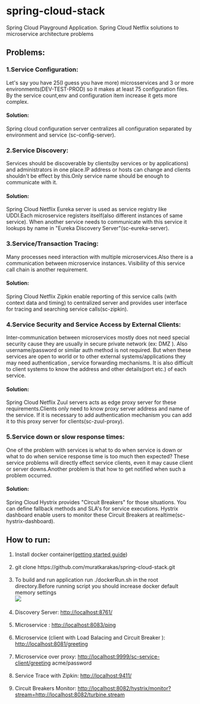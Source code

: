 # spring-cloud-stack
Spring Cloud Playground Application. Spring Cloud Netflix solutions to microservice architecture problems

## Problems:
### 1.Service Configuration:
Let's say you have 25(I guess you have more) microsservices and  3 or more environments(DEV-TEST-PROD) so it makes at least 75 configuration files.
By the service count,env and configuration item increase it gets more complex.

#### Solution:
Spring cloud configuration server centralizes all configuration separated by environment and service (sc-config-server).

### 2.Service Discovery:
Services should be discoverable by clients(by services or by applications) and administrators in one place.IP address or hosts can change and clients shouldn't be effect by this.Only service name should be enough to communicate with it.

#### Solution:
Spring Cloud Netflix Eureka server is used as service registry like UDDI.Each microservice registers itself(also  different instances of same service). When another service needs to communicate with this service it lookups by name in "Eureka Discovery Server"(sc-eureka-server).


### 3.Service/Transaction Tracing:
Many processes need interaction with multiple microservices.Also there is a communication between microservice instances. Visibility of this service call chain is another requirement.

#### Solution:
Spring Cloud Netflix Zipkin enable reporting of this service calls (with context data and timing) to centralized server and provides user interface for tracing and searching service calls(sc-zipkin).

### 4.Service Security and Service Access by External Clients:
Inter-communication between microservices mostly does not need special security cause they are usually in secure private network (ex: DMZ ). Also username/password or similar auth method is not required. But when these services are open to world or to other external systems/applications they may need authentication , service forwarding mechanisms. It is also difficult to client systems to know the address and other details(port etc.) of each service.

#### Solution:
Spring Cloud Netflix Zuul servers acts as edge proxy server for these requirements.Clients only need to know proxy server address and name of the service. If it is necessary to add authentication mechanism you can add it to this proxy server for clients(sc-zuul-proxy).

### 5.Service down or slow response times:
One of the problem with services is what to do when service is down or what to do when service response time is too much then expected? These service problems will directly effect service clients, even it may cause client or server downs.Another problem is that how to get notified when such a problem occurred.

#### Solution:
Spring Cloud Hystrix provides "Circuit Breakers" for those situations. You can define fallback methods and SLA's for service executions. Hystrix dashboard enable users to monitor these Circuit Breakers at realtime(sc-hystrix-dashboard).


## How to run:
<ol>
  <li>Install docker container(<a href="https://docs.docker.com/engine/getstarted/step_one/">getting started guide</a>)
  </li>
  <br/>
  <li>git clone https://github.com/muratkarakas/spring-cloud-stack.git
  </li>
  <br/>
  <li>To build and run application run ./dockerRun.sh in the root directory.Before running script you should increase docker default memory settings
  <br/>
  <img src="https://i.stack.imgur.com/bjHNdl.png"></img>
  </li>
  <br/>
  <li>Discovery Server: <a href="http://localhost:8761/">http://localhost:8761/</a>
  </li>
  <br/>
  <li>Microservice  : <a href = "http://localhost:8083/ping">http://localhost:8083/ping</a>
  </li>
  <br/>
  <li>Microservice  (client with Load Balacing and Circuit Breaker ): <a href ="http://localhost:8081/greeting">http://localhost:8081/greeting</a>
  </li>
  <br/>
  <li>Microservice  over proxy: <a href="http://localhost:9999/sc-service-client/greeting">http://localhost:9999/sc-service-client/greeting</a>    acme/password
  </li>
  <br/>
  <li>Service Trace  with Zipkin: <a href="http://localhost:9411/">http://localhost:9411/</a>  
  </li>
  <br/>
  <li>Circuit Breakers Monitor: <a href="http://localhost:8082/hystrix/monitor?stream=http://localhost:8082/turbine.stream" >http://localhost:8082/hystrix/monitor?stream=http://localhost:8082/turbine.stream</a>
  </li>
  <br/>
</ol>
